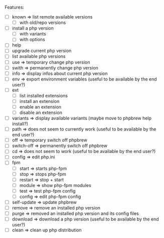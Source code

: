 Features:

* [ ] known => list remote available versions
  * [ ] with old/repo versions
* [ ] install a php version
  * [ ] with variants
  * [ ] with options
* [ ] help
* [ ] upgrade current php version
* [ ] list available php versions
* [ ] use => temporary change php version
* [ ] swith => permanently change php version
* [ ] info => display infos about current php version
* [ ] env => export environment variables (useful to be available by the
  end user?)
* [ ] ext
  * [ ] list installed extensions
  * [ ] install an extension
  * [ ] enable an extension
  * [ ] disable an extension
* [ ] variants => display available variants (maybe move to phpbrew help
  install?)
* [ ] path => does not seem to currently work (useful to be available by the end
  user?)
* [ ] off => temporary switch off phpbrew
* [ ] switch-off => permanently switch off phpbrew
* [ ] cd => does not seem to work (useful to be available by the end
  user?)
* [ ] config => edit php.ini
* [ ] fpm
  * [ ] start => starts php-fpm
  * [ ] stop => stops php-fpm
  * [ ] restart => stop + start
  * [ ] module => show php-fpm modules
  * [ ] test => test php-fpm config
  * [ ] config => edit php-fpm config
* [ ] self-update => update phpbrew
* [ ] remove => remove an installed php version
* [ ] purge => removed an installed php version and its config files
* [ ] download => download a php version (useful to be available by the
  end user?)
* [ ] clean => clean up php distribution

